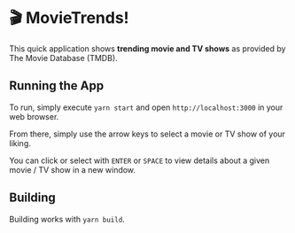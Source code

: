 # 🎬 MovieTrends!

This quick application shows **trending movie and TV shows** as provided by The Movie Database (TMDB).

## Running the App

To run, simply execute `yarn start` and open `http://localhost:3000` in your web browser.

From there, simply use the arrow keys to select a movie or TV show of your liking.

You can click or select with `ENTER` or `SPACE` to view details about a given movie / TV show in a new window.

## Building

Building works with `yarn build`.
